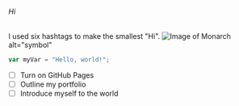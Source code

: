 ###### Hi
I used six hashtags to make the smallest "Hi".
![Image of Monarch](https://tr.rbxcdn.com/180DAY-f98813c108fb66a9bada0b0eb53445fc/420/420/Hat/Webp/noFilter)alt="symbol"
``` javascript
var myVar = "Hello, world!";
```
- [ ] Turn on GitHub Pages
- [ ] Outline my portfolio
- [ ] Introduce myself to the world
